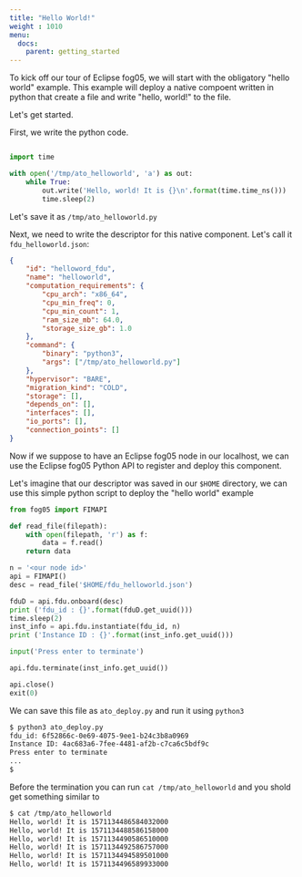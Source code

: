 ```yaml
---
title: "Hello World!"
weight : 1010
menu:
  docs:
    parent: getting_started
---
```


To kick off our tour of Eclipse fog05, we will start with the obligatory "hello world"
example.
This example will deploy a native compoent written in python that create a file and write "hello, world!" to the file.

Let's get started.

First, we write the python code.

```python

import time

with open('/tmp/ato_helloworld', 'a') as out:
    while True:
        out.write('Hello, world! It is {}\n'.format(time.time_ns()))
        time.sleep(2)

```

Let's save it as `/tmp/ato_helloworld.py`

Next, we need to write the descriptor for this native component.
Let's call it `fdu_helloworld.json`:

```json
{
    "id": "helloword_fdu",
    "name": "helloworld",
    "computation_requirements": {
        "cpu_arch": "x86_64",
        "cpu_min_freq": 0,
        "cpu_min_count": 1,
        "ram_size_mb": 64.0,
        "storage_size_gb": 1.0
    },
    "command": {
        "binary": "python3",
        "args": ["/tmp/ato_helloworld.py"]
    },
    "hypervisor": "BARE",
    "migration_kind": "COLD",
    "storage": [],
    "depends_on": [],
    "interfaces": [],
    "io_ports": [],
    "connection_points": []
}
```

Now if we suppose to have an Eclipse fog05 node in our localhost, we can
use the Eclipse fog05 Python API to register and deploy this component.

Let's imagine that our descriptor was saved in our `$HOME` directory,
we can use this simple python script to deploy the "hello world" example

```python
from fog05 import FIMAPI

def read_file(filepath):
    with open(filepath, 'r') as f:
        data = f.read()
    return data

n = '<our node id>'
api = FIMAPI()
desc = read_file('$HOME/fdu_helloworld.json')

fduD = api.fdu.onboard(desc)
print ('fdu_id : {}'.format(fduD.get_uuid()))
time.sleep(2)
inst_info = api.fdu.instantiate(fdu_id, n)
print ('Instance ID : {}'.format(inst_info.get_uuid()))

input('Press enter to terminate')

api.fdu.terminate(inst_info.get_uuid())

api.close()
exit(0)
```

We can save this file as `ato_deploy.py` and run it using `python3`

```bash
$ python3 ato_deploy.py
fdu_id: 6f52866c-0e69-4075-9ee1-b24c3b8a0969
Instance ID: 4ac683a6-7fee-4481-af2b-c7ca6c5bdf9c
Press enter to terminate
...
$
```

Before the termination you can run `cat /tmp/ato_helloworld` and you shold get something similar to

```bash
$ cat /tmp/ato_helloworld
Hello, world! It is 1571134486584032000
Hello, world! It is 1571134488586158000
Hello, world! It is 1571134490586510000
Hello, world! It is 1571134492586757000
Hello, world! It is 1571134494589501000
Hello, world! It is 1571134496589933000
```
